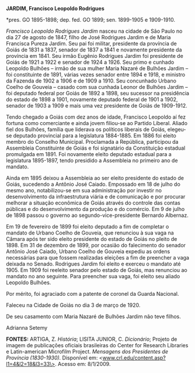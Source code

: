 **JARDIM, Francisco Leopoldo Rodrigues**

\*pres. GO 1895-1898; dep. fed. GO 1899; sen. 1899-1905 e 1909-1910.

*Francisco Leopoldo Rodrigues Jardim* nasceu na cidade de São Paulo no
dia 27 de agosto de 1847, filho de José Rodrigues Jardim e de Maria
Francisca Pureza Jardim. Seu pai foi militar, presidente da província de
Goiás de 1831 a 1837, senador de 1837 a 1841 e novamente presidente da
província em 1841. Seu irmão Eugênio Rodrigues Jardim foi presidente de
Goiás de 1921 a 1922 e senador de 1924 a 1926. Seu primo e cunhado
Leopoldo Bulhões – irmão de sua mulher Maria Nazaré de Bulhões Jardim –
foi constituinte de 1891, várias vezes senador entre 1894 e 1918, e
ministro da Fazenda de 1902 a 1906 e de 1909 a 1910. Seu concunhado
Urbano Coelho de Gouveia – casado com sua cunhada Leonor de Bulhões
Jardim – foi deputado federal por Goiás de 1892 a 1898, seu sucessor na
presidência do estado de 1898 a 1901, novamente deputado federal de 1901
a 1902, senador de 1903 a 1909 e mais uma vez presidente de Goiás de
1909-1912.

Tendo chegado a Goiás com dez anos de idade, Francisco Leopoldo aí fez
fortuna como comerciante e ainda jovem filiou-se ao Partido Liberal.
Aliado fiel dos Bulhões, família que liderava os políticos liberais de
Goiás, elegeu-se deputado provincial para a legislatura 1884-1885. Em
1886 foi eleito membro do Conselho Municipal. Proclamada a República,
participou da Assembleia Constituinte de Goiás e foi signatário da
Constituição estadual promulgada em 1891. Foi novamente eleito deputado
estadual para a legislatura 1895-1897, tendo presidido a Assembleia no
primeiro ano de mandato.

Ainda em 1895 deixou a Assembleia ao ser eleito presidente do estado de
Goiás, sucedendo a Antônio José Caiado. Empossado em 18 de julho do
mesmo ano, notabilizou-se em sua administração por investir no
desenvolvimento da infraestrutura viária e de comunicação e por procurar
melhorar a situação econômica de Goiás através do controle das contas
públicas e do desenvolvimento da produção e do comércio. Em 9 de julho
de 1898 passou o governo ao segundo-vice-presidente Bernardo Albernaz.

Em 19 de fevereiro de 1899 foi eleito deputado a fim de completar o
mandato de Urbano Coelho de Gouveia, que renunciou à sua vaga na Câmara
após ter sido eleito presidente do estado de Goiás no pleito de 1898. Em
31 de dezembro de 1899, por ocasião do falecimento do senador Antônio
José Caiado, Urbano Coelho de Gouveia expediu as ordens necessárias para
que fossem realizadas eleições a fim de preencher a vaga deixada no
Senado. Rodrigues Jardim foi eleito e exerceu o mandato até 1905. Em
1909 foi reeleito senador pelo estado de Goiás, mas renunciou ao mandato
no ano seguinte. Para preencher sua vaga, foi eleito seu aliado Leopoldo
Bulhões.

Por mérito, foi agraciado com a patente de coronel da Guarda Nacional.

Faleceu na Cidade de Goiás no dia 3 de março de 1920.

De seu casamento com Maria Nazaré de Bulhões Jardim não teve filhos.

Adrianna Setemy

**FONTES:** ARTIGA, Z. *História*; LISITA JUNIOR, C. *Dicionário*;
Projeto de imagem de publicações oficiais brasileiras do Center for
Research Libraries e Latin-american Microfilm Project. *Mensagens dos
Presidentes de Província (1830-1930).* Disponível em:
\<www.crl.edu/content.asp?l1=4&l2=18&l3=33\>. Acesso em: 8/1/2009.
